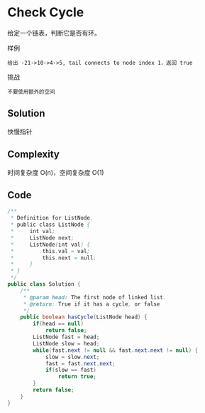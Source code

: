 # Check Cycle

给定一个链表，判断它是否有环。

样例

    给出 -21->10->4->5, tail connects to node index 1，返回 true

挑战

    不要使用额外的空间

## Solution

快慢指针

## Complexity

时间复杂度 O(n)，空间复杂度 O(1)

## Code

```java
/**
 * Definition for ListNode.
 * public class ListNode {
 *     int val;
 *     ListNode next;
 *     ListNode(int val) {
 *         this.val = val;
 *         this.next = null;
 *     }
 * }
 */
public class Solution {
    /**
     * @param head: The first node of linked list.
     * @return: True if it has a cycle, or false
     */
    public boolean hasCycle(ListNode head) {
        if(head == null)
            return false;
        ListNode fast = head;
        ListNode slow = head;
        while(fast.next != null && fast.next.next != null) {
            slow = slow.next;
            fast = fast.next.next;
            if(slow == fast)
                return true;
        }
        return false;
    }
}
```


